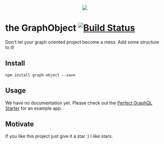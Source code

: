 <p align="center">
  <img src="http://www.pixhoster.info/f/2016-09/d78d3dff14fb32cd46f058c237e1b6ac.jpg" />
</p>

# the GraphObject [![Build Status](https://travis-ci.org/Quadric/graph-object.svg?branch=master)](https://travis-ci.org/Quadric/graph-object)
Don't let your graph oriented project become a mess. Add some structure to it!

## Install
```
npm install graph-object --save
```

## Usage

We have no documentation yet. Please check out the [Perfect GraphQL Starter](https://github.com/Quadric/perfect-graphql-starter) for an example app.

## Motivate
If you like this project just give it a star :) I like stars.
